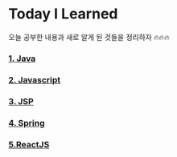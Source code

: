 # Today I Learned

오늘 공부한 내용과 새로 알게 된 것들을 정리하자 🔥🔥🔥

### [1. Java](https://github.com/orongee22/TIL/tree/master/Java)
### [2. Javascript](https://github.com/orongee22/TIL/tree/master/Javascript)
### [3. JSP](https://github.com/orongee22/TIL/tree/master/JSP)
### [4. Spring](https://github.com/orongee22/TIL/tree/master/Spring)
### [5.ReactJS](https://github.com/orongee22/TIL/tree/master/ReactJS)
